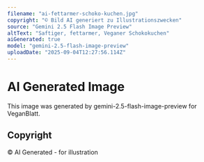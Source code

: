 ```yaml
---
filename: "ai-fettarmer-schoko-kuchen.jpg"
copyright: "© Bild AI generiert zu Illustrationszwecken"
source: "Gemini 2.5 Flash Image Preview"
altText: "Saftiger, fettarmer, Veganer Schokokuchen"
aiGenerated: true
model: "gemini-2.5-flash-image-preview"
uploadDate: "2025-09-04T12:27:56.114Z"
---
```


# AI Generated Image

This image was generated by gemini-2.5-flash-image-preview for VeganBlatt.

## Copyright
© AI Generated - for illustration
